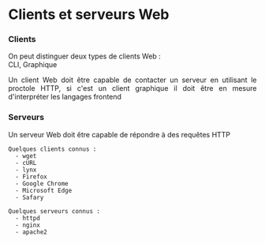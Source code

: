 # Clients et serveurs Web

<div grid="~ cols-2 gap-2" m="-t-2">
  <div>
    <h3>Clients</h3>
    <p>On peut distinguer deux types de clients Web :<br/>CLI, Graphique</p>
    <p style="text-align: justify;">Un client Web doit être capable de contacter un serveur en utilisant 
    le proctole HTTP, si c'est un client graphique il doit être en mesure
    d'interpréter les langages frontend</p>
  </div>
  <div>
    <h3>Serveurs</h3>  
    <p style="text-align: justify;">Un serveur Web doit être capable de répondre à des requêtes HTTP</p>
  </div>
</div>


<div grid="~ cols-2 gap-2" m="-t-2" style="margin-top: 10px">
  <div>

    Quelques clients connus :
      - wget
      - cURL
      - lynx
      - Firefox
      - Google Chrome
      - Microsoft Edge
      - Safary
  </div>
  <div>

    Quelques serveurs connus :
      - httpd
      - nginx
      - apache2
  </div>
</div>